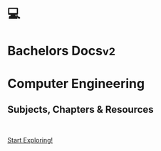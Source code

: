 

# 💻
# Bachelors Docs<small>v2</small>
<h1 id="cover-heading">
    Computer Engineering 
</h1>

<h2>  Subjects, Chapters & Resources </h2>
<br>

[Start Exploring!](#Introduction)

